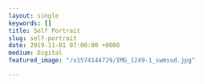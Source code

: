 ```yaml
---
layout: single
keywords: []
title: Self Portrait
slug: self-portrait
date: 2019-11-01 07:00:00 +0000
medium: Digital
featured_image: "/v1574144729/IMG_1249-1_swmsud.jpg"

---
```

